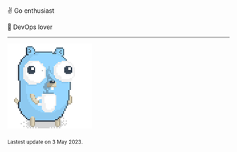 :v: Go enthusiast

:muscle: DevOps lover

---

![Image alt text](/images/gopher_with_coffee.gif)


<sub>Lastest update on 3 May 2023.</sub>
